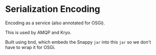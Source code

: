 # Serialization Encoding

Encoding as a service (also annotated for OSGi).

This is used by AMQP and Kryo.

Built using bnd, which embeds the Snappy `jar` into this `jar` so we don't have to wrap it for OSGi.

